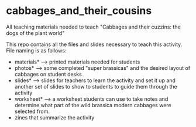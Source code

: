 # cabbages_and_their_cousins
All teaching materials needed to teach "Cabbages and their cuzzins: the dogs of the plant world"

This repo contains all the files and slides necessary to teach this activity. File naming is as follows:
- materials* --> printed materials needed for students 
- photos* --> some completed "super brassicas" and the desired layout of cabbages on student desks
- slides* --> slides for teachers to learn the activity and set it up and another set of slides to show to students to guide them through the activity
- worksheet* --> a worksheet students can use to take notes and determine what part of the wild brassica modern cabbages were selected from.
- zines that summarize the activity 
